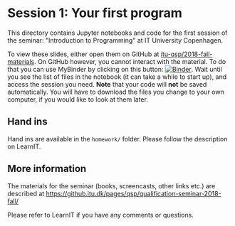 # Session 1: Your first program

This directory contains Jupyter notebooks and code for the first session of the
seminar: "Introduction to Programming" at IT University Copenhagen.

To view these slides, either open them on GitHub at 
[itu-qsp/2018-fall-materials](https://github.com/itu-qsp/2018-fall-materials). 
On GitHub however, you cannot interact with the material. To do that you can use 
MyBinder by clicking on this button: 
[![Binder](https://mybinder.org/badge.svg)](https://mybinder.org/v2/gh/itu-qsp/2018-fall-materials/master). 
Wait until you see the list of files in the notebook (it can take a while to
start up), and access the session you need.
**Note** that your code will **not** be saved automatically. You will have to
download the files you change to your own computer, if you would like to look 
at them later.

## Hand ins
Hand ins are available in the `homework/` folder. Please follow the description
on LearnIT.

## More information
The materials for the seminar (books, screencasts, other links etc.) are
described at https://github.itu.dk/pages/qsp/qualification-seminar-2018-fall/

Please refer to LearnIT if you have any comments or questions.
